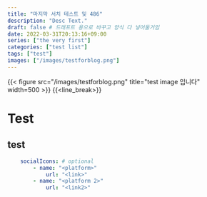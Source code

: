 ```yaml
---
title: "마지막 서치 테스트 및 486"
description: "Desc Text."
draft: false # 드래프트 용으로 바꾸고 양식 다 넣어둘거임
date: 2022-03-31T20:13:16+09:00
series: ["the very first"]
categories: ["test list"]
tags: ["test"]
images: ["/images/testforblog.png"]
---
```


{{< figure src="/images/testforblog.png" title="test image 입니다" width=500 >}}
{{<line_break>}}

# Test

## test

```yaml
    socialIcons: # optional
        - name: "<platform>"
            url: "<link>"
        - name: "<platform 2>"
            url: "<link2>"
```
